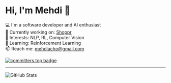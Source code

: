 # Hi, I'm Mehdi 👋

💻 I'm a software developer and AI enthusiast  
🚀 Currently working on: [Shoppr](https://github.com/mehdiacho/shoppr)  
🧠 Interests: NLP, RL, Computer Vision  
🌱 Learning: Reinforcement Learning  
📫 Reach me: mehdiacho@gmail.com

[![committers.top badge](https://user-badge.committers.top/botswana/USERNAME.svg)](https://user-badge.committers.top/botswana/USERNAME)
***
![GitHub Stats](https://github-readme-stats.vercel.app/api?username=mehdiacho&show_icons=true&theme=radical)
